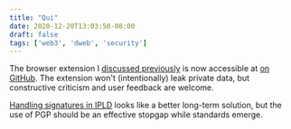 ```yaml
---
title: "Qui"
date: 2020-12-20T13:03:50-08:00
draft: false
tags: ['web3', 'dweb', 'security']
---
```


The browser extension I [discussed previously](/blog/distributed-authenticity-for-web3) is now accessible at [on GitHub](https://github.com/cqcallaw/qui). The extension won't (intentionally) leak private data, but constructive criticism and user feedback are welcome.

[Handling signatures in IPLD](https://blog.ceramic.network/how-to-store-signed-and-encrypted-data-on-ipfs/) looks like a better long-term solution, but the use of PGP should be an effective stopgap while standards emerge.
